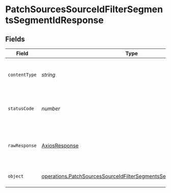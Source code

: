 # PatchSourcesSourceIdFilterSegmentsSegmentIdResponse


## Fields

| Field                                                                                                                                                    | Type                                                                                                                                                     | Required                                                                                                                                                 | Description                                                                                                                                              |
| -------------------------------------------------------------------------------------------------------------------------------------------------------- | -------------------------------------------------------------------------------------------------------------------------------------------------------- | -------------------------------------------------------------------------------------------------------------------------------------------------------- | -------------------------------------------------------------------------------------------------------------------------------------------------------- |
| `contentType`                                                                                                                                            | *string*                                                                                                                                                 | :heavy_check_mark:                                                                                                                                       | HTTP response content type for this operation                                                                                                            |
| `statusCode`                                                                                                                                             | *number*                                                                                                                                                 | :heavy_check_mark:                                                                                                                                       | HTTP response status code for this operation                                                                                                             |
| `rawResponse`                                                                                                                                            | [AxiosResponse](https://axios-http.com/docs/res_schema)                                                                                                  | :heavy_minus_sign:                                                                                                                                       | Raw HTTP response; suitable for custom response parsing                                                                                                  |
| `object`                                                                                                                                                 | [operations.PatchSourcesSourceIdFilterSegmentsSegmentIdResponseBody](../../models/operations/patchsourcessourceidfiltersegmentssegmentidresponsebody.md) | :heavy_minus_sign:                                                                                                                                       | Successfully updated the Segment                                                                                                                         |